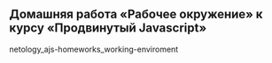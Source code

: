 ## Домашняя работа «Рабочее окружение» к курсу «Продвинутый Javascript»
netology_ajs-homeworks_working-enviroment
